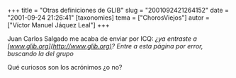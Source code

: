 +++
title = "Otras definiciones de GLIB"
slug = "2001092421264152"
date = "2001-09-24 21:26:41"
[taxonomies]
tema = ["ChorosViejos"]
autor = ["Víctor Manuel Jáquez Leal"]
+++

Juan Carlos Salgado me acaba de enviar por ICQ: *¿ya entraste a
[www.glib.org](http://www.glib.org)? Entre a esta página por error,
buscando la del grupo*

Qué curiosos son los acrónimos ¿o no?

